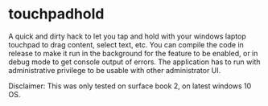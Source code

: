 # touchpadhold
A quick and dirty hack to let you tap and hold with your windows laptop touchpad to drag content, select text, etc.
You can compile the code in release to make it run in the background for the feature to be enabled, or in debug mode to get console output of errors.
The application has to run with administrative privilege to be usable with other administrator UI.

Disclaimer: This was only tested on surface book 2, on latest windows 10 OS.

